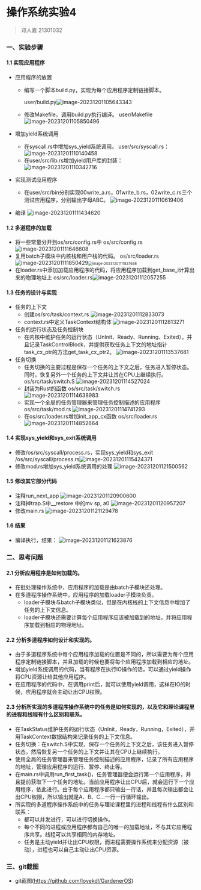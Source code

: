# 操作系统实验4

> 邓人嘉 21301032

### 一、实验步骤

#### 1.1 实现应用程序

* 应用程序的放置

  * 编写一个脚本build.py，实现为每个应用程序定制链接脚本。

    user/build.py<img src="pictures/image-20231201105643343.png" alt="image-20231201105643343"  />

  * 修改Makefile，调用build.py执行编译。
    user/Makefile
    ![image-20231201105850496](pictures/image-20231201105850496.png)

* 增加yield系统调用

  * 在syscall.rs中增加sys_yield系统调用。
    user/src/syscall.rs：![image-20231201110140458](pictures/image-20231201110140458.png)
  * 在user/src/lib.rs增加yield用户库的封装：
    ![image-20231201110342716](pictures/image-20231201110342716.png)

* 实现测试应用程序

  * 在user/src/bin分别实现00write_a.rs，01write_b.rs，02write_c.rs三个测试应用程序，分别输出字母ABC。
    ![image-20231201110619406](pictures/image-20231201110619406.png)

* 编译
  ![image-20231201111434620](pictures/image-20231201111434620.png)

#### 1.2 多道程序的加载

* 将一些常量分开到os/src/config.rs中
  os/src/config.rs
  ![image-20231201111646608](pictures/image-20231201111646608.png)
* 复用batch子模块中内核栈和用户栈的代码。
  os/src/loader.rs
  ![image-20231201111850429](pictures/image-20231201111850429.png)<img src="pictures/image-20231201111827638.png" alt="image-20231201111827638" style="zoom:67%;" />
* 在loader.rs中添加加载应用程序的代码，将应用程序加载到get_base_i计算出来的物理地址上
  os/src/loader.rs![image-20231201112057255](pictures/image-20231201112057255.png)

#### 1.3 任务的设计与实现

* 任务的上下文
  * 创建os/src/task/context.rs
    ![image-20231201112833073](pictures/image-20231201112833073.png)
  * context.rs中定义TaskContext结构体
    ![image-20231201112813271](pictures/image-20231201112813271.png)
* 任务的运行状态及任务控制块
  * 在内核中维护任务的运行状态（UnInit、Ready、Running、Exited），并且记录TaskControlBlock，并提供获取任务上下文的地址指针task_cx_ptr的方法get_task_cx_ptr2。
    ![image-20231201113537681](pictures/image-20231201113537681.png)
* 任务切换
  * 任务切换的主要过程是保存一个任务的上下文之后，任务进入暂停状态。同时，恢复另外一个任务的上下文并让其在CPU上继续执行。
    os/src/task/switch.S
    ![image-20231201114527024](pictures/image-20231201114527024.png)
  * 封装为Rust的函数
    os/src/task/switch.rs
    ![image-20231201114638983](pictures/image-20231201114638983.png)
  * 实现一个全局的任务管理器来管理任务控制描述的应用程序
    os/src/task/mod.rs
    ![image-20231201114741293](pictures/image-20231201114741293.png)
  * 在os/src/loader.rs增加init_app_cx函数
    os/src/loader.rs![image-20231201114852664](pictures/image-20231201114852664.png)

####  1.4 实现sys_yield和sys_exit系统调用

* 修改/os/src/syscall/process.rs，实现sys_yield和sys_exit
  /os/src/syscall/process.rs![image-20231201115424371](pictures/image-20231201115424371.png)
* 修改mod.rs增加sys_yield系统调用的处理
  ![image-20231201121500562](pictures/image-20231201121500562.png)

#### 1.5 修改其它部分代码

* 注释run_next_app
  ![image-20231201120900600](pictures/image-20231201120900600.png)
* 注释掉trap.S中__restore 中的mv sp, a0
  ![image-20231201120957207](pictures/image-20231201120957207.png)
* 修改main.rs
  ![image-20231201121129478](pictures/image-20231201121129478.png)

#### 1.6 结果

* 编译执行，结果：
  ![image-20231201121623876](pictures/image-20231201121623876.png)

### 二、思考问题

#### 2.1 分析应用程序是如何加载的。

* 在批处理操作系统中，应用程序的加载是由batch子模块还处理。
* 在多道程序操作系统中，应用程序的加载loader子模块负责。
  * loader子模块与batch子模块类似，但是在内核栈的上下文信息中增加了任务的上下文信息。
  * loader子模块还需要计算每个应用程序应该被加载到的地址，并将应用程序加载到相应的物理地址。


#### 2.2 分析多道程序如何设计和实现的。

* 由于多道程序系统中每个应用程序加载的位置是不同的，所以需要为每个应用程序定制链接脚本，并且加载的时候也要将每个应用程序加载到相应的地址。
* 增加yield系统调用的代码，当有程序在执行IO操作的话，可以通过yield操作将CPU资源让给其他应用程序。
* 在应用程序的代码中，在调用print后，就可以使用yield调用，这样在IO的时候，应用程序就会主动让出CPU权限。

#### 2.3 分析所实现的多道程序操作系统中的任务是如何实现的，以及它和理论课程里的进程和线程有什么区别和联系。

* 在TaskStatus维护任务的运行状态（UnInit，Ready，Running，Exited），并用TaskContext数据结构来记录任务的上下文信息。
* 任务切换：在switch.S中实现，保存一个任务的上下文之后，该任务进入暂停状态，然后恢复另一个任务的上下文并让其在CPU上继续执行。
* 使用全局的任务管理器来管理任务控制描述的应用程序，记录了所有应用程序的地址，管理应用程序的运行、暂停、终止等。
* 在main.rs中调用run_first_task()，任务管理器便会运行第一个应用程序，并且提前获取下一个任务的地址。当前应用程序让出CPU后，就会运行下一个应用程序，依此进行。由于每个应用程序都只输出一行话，并且每次输出都会让出CPU权限，所以输出就是A、B、C...一行一行循环输出。
* 所实现的多道程序操作系统中的任务与理论课程里的进程和线程有什么区别和联系：
  * 都可以并发进行，可以进行切换操作。
  * 每个不同的进程或应用程序都有自己的唯一的加载地址，不与其它应用程序共享。线程可以共享相同的内存地址。
  * 任务是主动yield并让出CPU权限，而进程需要操作系统来分配资源（被动），进程也可以自己主动让出CPU资源。


### 三、git截图

* git截图(https://github.com/lovekdl/GardenerOS)
  
